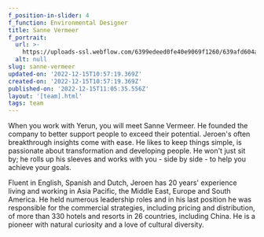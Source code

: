 ```yaml
---
f_position-in-slider: 4
f_function: Environmental Designer
title: Sanne Vermeer
f_portrait:
  url: >-
    https://uploads-ssl.webflow.com/6399edeed0fe40e9069f1260/639afd604ae326bd1f1d481c_DSC5127-Nathalie.jpg
  alt: null
slug: sanne-vermeer
updated-on: '2022-12-15T10:57:19.369Z'
created-on: '2022-12-15T10:57:19.369Z'
published-on: '2022-12-15T11:05:35.556Z'
layout: '[team].html'
tags: team
---
```


When you work with Yerun, you will meet Sanne Vermeer. He founded the company to better support people to exceed their potential. Jeroen's often breakthrough insights come with ease. He likes to keep things simple, is passionate about transformation and developing people. He won't just sit by; he rolls up his sleeves and works with you - side by side - to help you achieve your goals.

Fluent in English, Spanish and Dutch, Jeroen has 20 years' experience living and working in Asia Pacific, the Middle East, Europe and South America. He held numerous leadership roles and in his last position he was responsible for the commercial strategies, including pricing and distribution, of more than 330 hotels and resorts in 26 countries, including China. He is a pioneer with natural curiosity and a love of cultural diversity.
